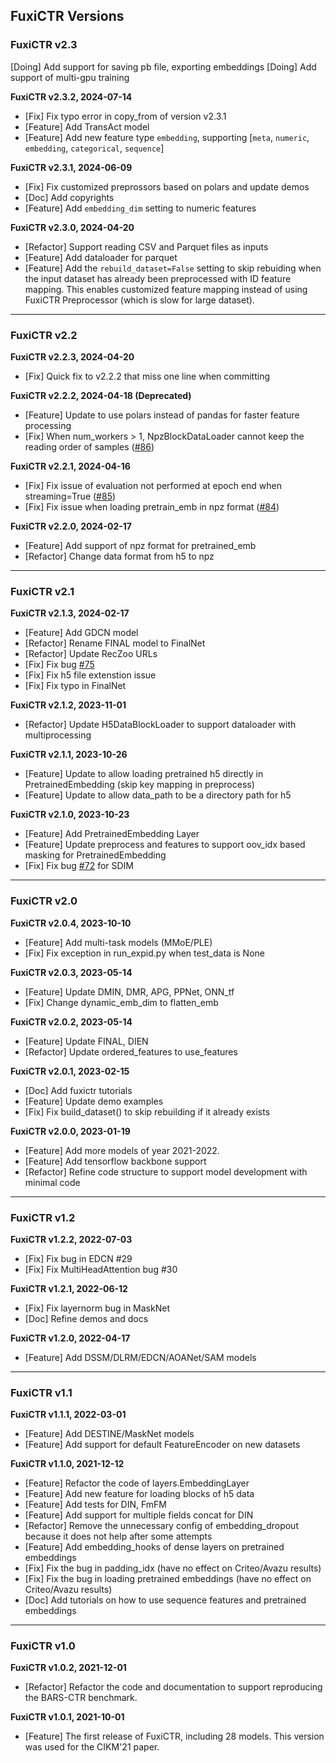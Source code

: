 ## FuxiCTR Versions

### FuxiCTR v2.3
[Doing] Add support for saving pb file, exporting embeddings
[Doing] Add support of multi-gpu training

**FuxiCTR v2.3.2, 2024-07-14**
+ [Fix] Fix typo error in copy_from of version v2.3.1
+ [Feature] Add TransAct model
+ [Feature] Add new feature type `embedding`, supporting [`meta`, `numeric`, `embedding`, `categorical`, `sequence`]

**FuxiCTR v2.3.1, 2024-06-09**
+ [Fix] Fix customized preprossors based on polars and update demos
+ [Doc] Add copyrights
+ [Feature] Add `embedding_dim` setting to numeric features
  
**FuxiCTR v2.3.0, 2024-04-20**
+ [Refactor] Support reading CSV and Parquet files as inputs
+ [Feature] Add dataloader for parquet
+ [Feature] Add the `rebuild_dataset=False` setting to skip rebuiding when the input dataset has already been preprocessed with ID feature mapping. This enables customized feature mapping instead of using FuxiCTR Preprocessor (which is slow for large dataset).

-------------------------------

### FuxiCTR v2.2

**FuxiCTR v2.2.3, 2024-04-20**
+ [Fix] Quick fix to v2.2.2 that miss one line when committing

**FuxiCTR v2.2.2, 2024-04-18 (Deprecated)**
+ [Feature] Update to use polars instead of pandas for faster feature processing
+ [Fix] When num_workers > 1, NpzBlockDataLoader cannot keep the reading order of samples ([#86](https://github.com/xue-pai/FuxiCTR/issues/86))

**FuxiCTR v2.2.1, 2024-04-16**
+ [Fix] Fix issue of evaluation not performed at epoch end when streaming=True ([#85](https://github.com/xue-pai/FuxiCTR/issues/85))
+ [Fix] Fix issue when loading pretrain_emb in npz format ([#84](https://github.com/xue-pai/FuxiCTR/issues/84))

**FuxiCTR v2.2.0, 2024-02-17**
+ [Feature] Add support of npz format for pretrained_emb
+ [Refactor] Change data format from h5 to npz

-------------------------------

### FuxiCTR v2.1

**FuxiCTR v2.1.3, 2024-02-17**
+ [Feature] Add GDCN model
+ [Refactor] Rename FINAL model to FinalNet
+ [Refactor] Update RecZoo URLs
+ [Fix] Fix bug [#75](https://github.com/xue-pai/FuxiCTR/issues/75)
+ [Fix] Fix h5 file extenstion issue
+ [Fix] Fix typo in FinalNet
 
**FuxiCTR v2.1.2, 2023-11-01**
+ [Refactor] Update H5DataBlockLoader to support dataloader with multiprocessing

**FuxiCTR v2.1.1, 2023-10-26**
+ [Feature] Update to allow loading pretrained h5 directly in PretrainedEmbedding (skip key mapping in preprocess)
+ [Feature] Update to allow data_path to be a directory path for h5

**FuxiCTR v2.1.0, 2023-10-23**
+ [Feature] Add PretrainedEmbedding Layer
+ [Feature] Update preprocess and features to support oov_idx based masking for PretrainedEmbedding
+ [Fix] Fix bug [#72](https://github.com/xue-pai/FuxiCTR/issues/72) for SDIM

-------------------------------

### FuxiCTR v2.0

**FuxiCTR v2.0.4, 2023-10-10**
+ [Feature] Add multi-task models (MMoE/PLE)
+ [Fix] Fix exception in run_expid.py when test_data is None

**FuxiCTR v2.0.3, 2023-05-14**
+ [Feature] Update DMIN, DMR, APG, PPNet, ONN_tf
+ [Fix] Change dynamic_emb_dim to flatten_emb

**FuxiCTR v2.0.2, 2023-05-14**
+ [Feature] Update FINAL, DIEN
+ [Refactor] Update ordered_features to use_features

**FuxiCTR v2.0.1, 2023-02-15**
+ [Doc] Add fuxictr tutorials
+ [Feature] Update demo examples
+ [Fix] Fix build_dataset() to skip rebuilding if it already exists

**FuxiCTR v2.0.0, 2023-01-19**
+ [Feature] Add more models of year 2021-2022.
+ [Feature] Add tensorflow backbone support
+ [Refactor] Refine code structure to support model development with minimal code

-------------------------------

### FuxiCTR v1.2

**FuxiCTR v1.2.2, 2022-07-03**
+ [Fix] Fix bug in EDCN #29
+ [Fix] Fix MultiHeadAttention bug #30

**FuxiCTR v1.2.1, 2022-06-12**
+ [Fix] Fix layernorm bug in MaskNet
+ [Doc] Refine demos and docs

**FuxiCTR v1.2.0, 2022-04-17**
+ [Feature] Add DSSM/DLRM/EDCN/AOANet/SAM models

-------------------------------

### FuxiCTR v1.1

**FuxiCTR v1.1.1, 2022-03-01**
+ [Feature] Add DESTINE/MaskNet models
+ [Feature] Add support for default FeatureEncoder on new datasets

**FuxiCTR v1.1.0, 2021-12-12**
+ [Feature] Refactor the code of layers.EmbeddingLayer
+ [Feature] Add new feature for loading blocks of h5 data
+ [Feature] Add tests for DIN, FmFM
+ [Feature] Add support for multiple fields concat for DIN
+ [Refactor] Remove the unnecessary config of embedding_dropout because it does not help after some attempts
+ [Feature] Add embedding_hooks of dense layers on pretrained embeddings
+ [Fix] Fix the bug in padding_idx (have no effect on Criteo/Avazu results)
+ [Fix] Fix the bug in loading pretrained embeddings (have no effect on Criteo/Avazu results)
+ [Doc] Add tutorials on how to use sequence features and pretrained embeddings
  
-------------------------------

### FuxiCTR v1.0

**FuxiCTR v1.0.2, 2021-12-01**
+ [Refactor] Refactor the code and documentation to support reproducing the BARS-CTR benchmark.

**FuxiCTR v1.0.1, 2021-10-01**
+ [Feature] The first release of FuxiCTR, including 28 models. This version was used for the CIKM'21 paper.
